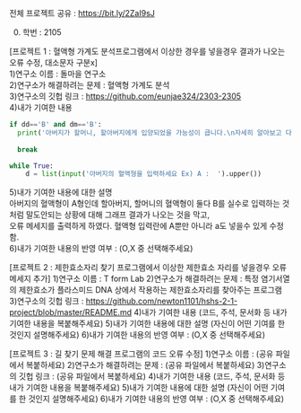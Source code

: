 전체 프로젝트 공유 : https://bit.ly/2ZaI9sJ

0. 학번 : 2105 <br>

[프로젝트 1 : 혈액형 가계도 분석프로그램에서 이상한 경우를 넣을경우 결과가 나오는 오류 수정, 대소문자 구분x]<br>
1)연구소 이름 : 돌마을 연구소<br>
2)연구소가 해결하려는 문제 : 혈액형 가계도 분석<br>
3)연구소의 깃헙 링크 : https://github.com/eunjae324/2303-2305<br>
4)내가 기여한 내용<br>
```python
if dd=='B' and dm=='B':
  print('아버지가 할머니, 할아버지에게 입양되었을 가능성이 큽니다.\n자세히 알아보고 다시 진행해 주세요.')
                
  break
```

```python
while True:
    d = list(input('아버지의 혈액형을 입력하세요 Ex) A :  ').upper())
```    
5)내가 기여한 내용에 대한 설명<br>
아버지의 혈액형이 A형인데 할아버지, 할머니의 혈액형이 둘다 B를 실수로 입력하는 것 처럼 말도안되는 상황에 대해 그래프 결과가 나오는 것을 막고,<br>
오류 메세지를 출력하게 하였다. 혈액형 입력란에 A뿐만 아니라 a도 넣을수 있게 수정함.<br>
6)내가 기여한 내용의 반영 여부 : (O,X 중 선택해주세요)<br>

[프로젝트 2 : 제한효소자리 찾기 프로그램에서 이상한 제한효소 자리를 넣을경우 오류 메세지 추가]
1)연구소 이름 :  T form Lab
2)연구소가 해결하려는 문제 : 특정 염기서열의 제한효소가 플라스미드 DNA 상에서 작용하는 제한효소자리를 찾아주는 프로그램
3)연구소의 깃헙 링크 : https://github.com/newton1101/hshs-2-1-project/blob/master/README.md
4)내가 기여한 내용
(코드, 주석, 문서화 등 내가 기여한 내용을 복붙해주세요)
5)내가 기여한 내용에 대한 설명
(자신이 어떤 기여를 한 것인지 설명해주세요)
6)내가 기여한 내용의 반영 여부 : (O,X 중 선택해주세요)

[프로젝트 3 : 길 찾기 문제 해결 프로그램의 코드 오류 수정]
1)연구소 이름 : (공유 파일에서 복붙하세요)
2)연구소가 해결하려는 문제 : (공유 파일에서 복붙하세요)
3)연구소의 깃헙 링크 : (공유 파일에서 복붙하세요)
4)내가 기여한 내용
(코드, 주석, 문서화 등 내가 기여한 내용을 복붙해주세요)
5)내가 기여한 내용에 대한 설명
(자신이 어떤 기여를 한 것인지 설명해주세요)
6)내가 기여한 내용의 반영 여부 : (O,X 중 선택해주세요)
